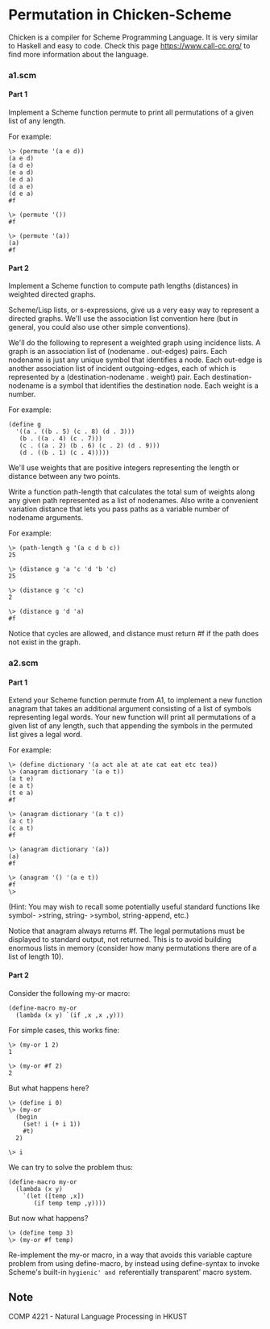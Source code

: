 # Permutation in Chicken-Scheme
Chicken is a compiler for Scheme Programming Language. It is very similar to Haskell and easy to code.
Check this page https://www.call-cc.org/ to find more information about the language.

### a1.scm
#### Part 1 

Implement a Scheme function permute to print all permutations of a given list of any length.

For example:

```
\> (permute '(a e d))
(a e d)
(a d e)
(e a d)
(e d a)
(d a e)
(d e a)
#f

\> (permute '())
#f

\> (permute '(a))
(a)
#f
```

#### Part 2

Implement a Scheme function to compute path lengths (distances) in weighted directed graphs.

Scheme/Lisp lists, or s-expressions, give us a very easy way to represent a directed graphs. We'll use the association list convention here (but in general, you could also use other simple conventions).

We'll do the following to represent a weighted graph using incidence lists. A graph is an association list of (nodename . out-edges) pairs. Each nodename is just any unique symbol that identifies a node. Each out-edge is another association list of incident outgoing-edges, each of which is represented by a (destination-nodename . weight) pair. Each destination-nodename is a symbol that identifies the destination node. Each weight is a number.

For example:
```
(define g
  '((a . ((b . 5) (c . 8) (d . 3)))
   (b . ((a . 4) (c . 7)))
   (c . ((a . 2) (b . 6) (c . 2) (d . 9)))
   (d . ((b . 1) (c . 4)))))
```

We'll use weights that are positive integers representing the length or distance between any two points.

Write a function path-length that calculates the total sum of weights along any given path represented as a list of nodenames. Also write a convenient variation distance that lets you pass paths as a variable number of nodename arguments.

For example:

```
\> (path-length g '(a c d b c))
25

\> (distance g 'a 'c 'd 'b 'c)
25

\> (distance g 'c 'c)
2

\> (distance g 'd 'a)
#f
```

Notice that cycles are allowed, and distance must return #f if the path does not exist in the graph.

### a2.scm
#### Part 1

Extend your Scheme function permute from A1, to implement a new function anagram that takes an additional argument consisting of a list of symbols representing legal words. Your new function will print all permutations of a given list of any length, such that appending the symbols in the permuted list gives a legal word.

For example:

```
\> (define dictionary '(a act ale at ate cat eat etc tea))
\> (anagram dictionary '(a e t))
(a t e)
(e a t)
(t e a)
#f

\> (anagram dictionary '(a t c))
(a c t)
(c a t)
#f

\> (anagram dictionary '(a))
(a)
#f

\> (anagram '() '(a e t))
#f
\>
```

(Hint: You may wish to recall some potentially useful standard functions like symbol-
\>string, string-
\>symbol, string-append, etc.)

Notice that anagram always returns #f. The legal permutations must be displayed to standard output, not returned. This is to avoid building enormous lists in memory (consider how many permutations there are of a list of length 10).

#### Part 2

Consider the following my-or macro:

```
(define-macro my-or
  (lambda (x y) `(if ,x ,x ,y)))
```

For simple cases, this works fine:
```
\> (my-or 1 2)
1

\> (my-or #f 2)
2
```

But what happens here?

```
\> (define i 0)
\> (my-or
  (begin
    (set! i (+ i 1))
    #t)
  2)

\> i
```

We can try to solve the problem thus:

```
(define-macro my-or
  (lambda (x y)
    `(let ([temp ,x])
       (if temp temp ,y))))
```

But now what happens?

```
\> (define temp 3)
\> (my-or #f temp)
```

Re-implement the my-or macro, in a way that avoids this variable capture problem from using define-macro, by instead using define-syntax to invoke Scheme's built-in `hygienic' and `referentially transparent' macro system.

## Note
COMP 4221 - Natural Language Processing in HKUST

